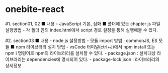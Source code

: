 # onebite-react

#1. section01, 02
  ■ 내용
    - JavaScript 기본, 심화
  ■ 폴더에 있는 chapter js 파일 실행방법
    - 각 폴더 안의 index.html에서 script 경로 설정을 통해 실행해볼 수 있다.

#2. section03
  ■ 내용
    - node.js 설정방법
    - 모듈 import 방법 : commonJS, ES 모듈
  ■ npm 라이브러리 설치 방법
    - vsCode 터미널(ctrl+J)에서 npm install 또는 npm i 명령어로 npm의 라이브러리를 설치할 수 있다.
    - package.json : 설치대상 라이브러리는 dependencies에 명시되어 있다.
    - package-lock.json : 라이브러리의 상세정보
    
